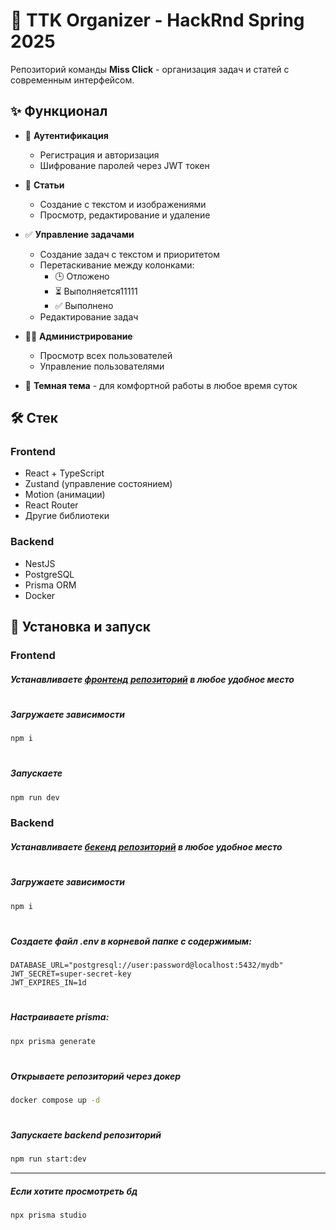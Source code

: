 # 🚀 TTK Organizer - HackRnd Spring 2025


Репозиторий команды **Miss Click** - организация задач и статей с современным интерфейсом.

## ✨ Функционал
- 🔐 **Аутентификация**
  - Регистрация и авторизация
  - Шифрование паролей через JWT токен

- 📝 **Статьи**
  - Создание с текстом и изображениями
  - Просмотр, редактирование и удаление

- ✅ **Управление задачами**
  - Создание задач с текстом и приоритетом
  - Перетаскивание между колонками:
    - 🕒 Отложено
    - ⏳ Выполняется11111
    - ✅ Выполнено
  - Редактирование задач

- 👨‍💻 **Администрирование**
  - Просмотр всех пользователей
  - Управление пользователями

- 🌙 **Темная тема** - для комфортной работы в любое время суток

## 🛠 Cтек

### Frontend
- React + TypeScript
- Zustand (управление состоянием)
- Motion (анимации)
- React Router
- Другие  библиотеки

### Backend
- NestJS
- PostgreSQL
- Prisma ORM
- Docker

## 🚀 Установка и запуск
### Frontend
##### Устанавливаете [фронтенд репозиторий](https://github.com/Lyaguh21/Team-MissClick-Frontend) в любое удобное место
#
##### Загружаете зависимости

```bash
npm i
```
#
##### Запускаете

```bash
npm run dev
```

### Backend
##### Устанавливаете [бекенд репозиторий](https://github.com/Lyaguh21/Team-MissClick-Backend) в любое удобное место
#
##### Загружаете зависимости

```bash
npm i
```
#
##### Создаете файл .env в корневой папке c содержимым:
```
DATABASE_URL="postgresql://user:password@localhost:5432/mydb"
JWT_SECRET=super-secret-key
JWT_EXPIRES_IN=1d
```
#
##### Настраиваете prisma:

```bash
npx prisma generate
```
#
##### Открываете репозиторий через докер

```bash
docker compose up -d      
````
#
##### Запускаете backend репозиторий

```bash
npm run start:dev
```
---

##### Если хотите просмотреть бд 

```bash
npx prisma studio
```
